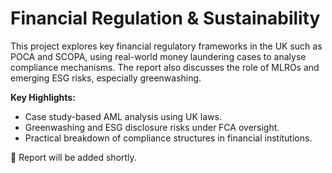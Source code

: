 # Financial Regulation & Sustainability

This project explores key financial regulatory frameworks in the UK such as POCA and SCOPA, using real-world money laundering cases to analyse compliance mechanisms. The report also discusses the role of MLROs and emerging ESG risks, especially greenwashing.

**Key Highlights:**
- Case study-based AML analysis using UK laws.
- Greenwashing and ESG disclosure risks under FCA oversight.
- Practical breakdown of compliance structures in financial institutions.

📄 Report will be added shortly.
